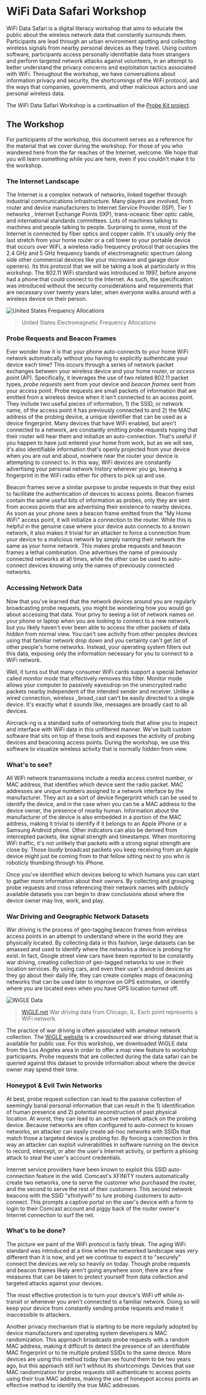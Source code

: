 # WiFi Data Safari Workshop

WiFi Data Safari is a digital literacy workshop that aims to educate the public about the wireless network data that constantly surrounds them. Participants are lead through an urban environment spotting and collecting wireless signals from nearby personal devices as they travel. Using custom software, participants access personally identifiable data from strangers and perform targeted network attacks against volunteers, in an attempt to better understand the privacy concerns and exploitation tactics associated with WiFi. Throughout the workshop, we have conversations about information privacy and security, the shortcomings of the WiFi protocol, and the ways that companies, governments, and other malicious actors and use personal wireless data.

The WiFi Data Safari Workshop is a continuation of the [Probe Kit project](http://probekit.brangerbriz.com/).

## The Workshop

For participants of the workshop, this document serves as a reference for the material that we cover during the workshop. For those of you who wandered here from the far reaches of the Internet, welcome. We hope that you will learn something while you are here, even if you couldn't make it to the workshop.

### The Internet Landscape

The Internet is a complex network of networks, linked together through industrial communications infrastructure. Many players are involved, from router and device manufacturers to Internet Service Provider (ISP), Tier 1 networks , Internet Exchange Points (IXP), trans-oceanic fiber optic cable, and international standards committees. Lots of machines talking to machines and people talking to people. Surprising to some, most of the Internet is connected by fiber optics and copper cable. It's usually only the last stretch from your home router or a cell tower to your portable device that occurs over WiFi, a wireless radio frequency protocol that occupies the 2.4 GHz and 5 GHz frequency bands of electromagnetic spectrum (along side other commercial devices like your microwave and garage door openers). Its this protocol that we will be taking a look at particularly in this workshop. The 802.11 WiFi standard was introduced in 1997, before anyone had a phone that could connect to the Internet. As such, the specification was introduced without the security considerations and requirements that are necessary over twenty years later, when everyone walks around with a wireless device on their person. 

![United States Frequency Allocations](images/frequency-allocations.jpg)
> United States Electromagnetic Frequency Allocations

### Probe Requests and Beacon Frames

Ever wonder how it is that your phone auto-connects to your home WiFi network automatically without you having to explicitly authenticate your device each time? This occurs through a series of network packet exchanges between your wireless device and your home router, or _access point_ (AP). Specifically, it leverages the use of two related 802.11 packet types, _probe requests_ sent from your device and _beacon frames_ sent from your access point. Probe requests are small packets of information that are emitted from a wireless device when it isn't connected to an access point. They include two useful pieces of information, 1) the SSID, or network name, of the access point it has previously connected to and 2) the MAC address of the probing device, a unique identifier that can be used as a device fingerprint. Many devices that have WiFi enabled, but aren't connected to a network, are constantly emitting probe requests hoping that their router will hear them and initialize an auto-connection. That's useful if you happen to have just entered your home from work, but as we will see, it's also identifiable information that's openly projected from your device when you are out and about, nowhere near the router your device is attempting to connect to. In this way, WiFi devices are constantly advertising your personal network history wherever you go, leaving a fingerprint in the WiFi radio ether for others to pick up and use. 

Beacon frames serve a similar purpose to probe requests in that they exist to facilitate the authentication of devices to access points. Beacon frames contain the same useful bits of information as probes, only they are sent from access points that are advertising their existence to nearby devices. As soon as your phone sees a beacon frame emitted from the "My Home WiFi" access point, it will initialize a connection to the router. While this is helpful in the genuine case where your device auto connects to a known network, it also makes it trivial for an attacker to force a connection from your device to a malicious network by simply naming their network the same as your home network. This makes probe requests and beacon frames a lethal combination. One advertises the name of previously connected networks at all times, while the other can be used to auto-connect devices knowing only the names of previously connected networks.

<!-- STILL NEED TO FIND A GOOD PLACE TO SAY THIS
>>[ should also mention that the constant advertising of probe requests makes it possible to track ur movements through a space, assuming of course someone sets up a large enough area of monitors... like the london trash cans]
-->

### Accessing Network Data

Now that you've learned that the network devices around you are regularly broadcasting probe requests, you might be wondering how you would go about accessing that data. Your privy to seeing a list of network names on your phone or laptop when you are looking to connect to a new network, but you likely haven't ever been able to access the other packets of data _hidden_ from normal view. You can't see activity from other peoples devices using that familiar network drop down and you certainty can't get list of other people's home networks. Instead, your operating system filters out this data, exposing only the information necessary for you to connect to a WiFi network. 

Well, it turns out that many consumer WiFi cards support a special behavior called _monitor mode_ that effectively removes this filter. Monitor mode allows your computer to passively eavesdrop on the unencrypted radio packets nearby independent of the intended sender and receiver. Unlike a wired connection, wireless _broad_cast can't be easily directed to a single device. It's exactly what it sounds like, messages are broadly cast to all devices. 

Aircrack-ng is a standard suite of networking tools that allow you to inspect and interface with WiFi data in this unfiltered manner. We've built custom software that sits on top of these tools and exposes the activity of probing devices and beaconing access points. During the workshop, we use this software to visualize wireless activity that is normally hidden from view.

### What's to see?

All WiFi network transmissions include a media access control number, or MAC address, that identifies which device sent the radio packet. MAC addresses are unique numbers assigned to a network interface by the manufacturer. They act as a sort of device fingerprint which can be used to identify the device, and in the case when you can tie a MAC address to the device owner, the presence of nearby human. Information about the manufacturer of the device is also embedded in a portion of the MAC address, making it trivial to identify if it belongs to an Apple iPhone or a Samsung Android phone. Other indicators can also be derived from intercepted packets, like signal strength and timestamps. When monitoring WiFi traffic, it's not unlikely that packets with a strong signal strength are close by. Those _loudly_ broadcast packets you keep receiving from an Apple device might just be coming from to that fellow sitting next to you who is roboticly thumbing through his iPhone. 

Once you've identified which devices belong to which humans you can start to gather more information about their owners. By collecting and grouping probe requests and cross referencing their network names with publicly available datasets you can begin to draw conclusions about where the device owner may live, work, and play. 

### War Driving and Geographic Network Datasets

War driving is the process of geo-tagging beacon frames from wireless access points in an attempt to understand where in the world they are physically located. By collecting data in this fashion, large datasets can be amassed and used to identify where the networks a device is probing for exist. In fact, Google street view cars have been reported to be constantly war driving, creating collection of geo-tagged networks to use in their location services. By using cars, and even their user's android devices as they go about their daily life, they can create complex maps of beaconing networks that can be used later to improve on GPS estimates, or identify where you are located even when you have GPS location turned off.

![WiGLE Data](images/wigle.png)

> [WiGLE.net](https://wigle.net/) War driving data from Chicago, IL. Each point represents a WiFi network. 

The practice of war driving is often associated with amateur network collection. The [WiGLE website](http://wigle.net) is a crowdsourced war driving dataset that is available for public use. For this workshop, we downloaded WiGLE data from the Los Angeles area in order to offer a map view feature to workshop participants. Probe requests that are collected during the data safari can be queried against this dataset to provide information about where the device owner may spend their time.

### Honeypot & Evil Twin Networks

At best, probe request collection can lead to the passive collection of seemingly banal personal information that can result in the 1) identification of human presence and 2) potential reconstruction of past physical location. At worst, they can lead to an active network attack on the probing device. Because networks are often configured to auto-connect to known networks, an attacker can easily create ad-hoc networks with SSIDs that match those a targeted device is probing for. By forcing a connection in this way an attacker can exploit vulnerabilities in software running on the device to record, intercept, or alter the user's Internet activity, or perform a phising attack to steal the user's account credentials.

Internet service providers have been known to exploit this SSID auto-connection feature in the wild. Comcast's XFINITY routers automatically create two networks, one to serve the customer who purchased the router, and the second to serve the rest of their customers. This second network beacons with the SSID "xfinitywifi" to lure probing customers to auto-connect. This prompts a captive portal on the user's device with a form to login to their Comcast account and piggy back of the router owner's Internet connection to surf the net.

### What's to be done?

The picture we paint of the WiFi protocol is fairly bleak. The aging WiFi standard was introduced at a time when the networked landscape was very different than it is now, and yet we continue to expect it to "securely" connect the devices we rely so heavily on today. Though probe requests and beacon frames likely aren't going anywhere soon, there are a few measures that can be taken to protect yourself from data collection and targeted attacks against your devices.

The most effective protection is to turn your device's WiFi off while in-transit or whenever you aren't connected to a familiar network. Doing so will keep your device from constantly sending probe requests and make it inaccessible to attackers. 

Another privacy mechanism that is starting to be more regularly adopted by device manufacturers and operating system developers is MAC randomization. This approach broadcasts probe requests with a random MAC address, making it difficult to detect the presence of an identifiable MAC fingerprint or to tie multiple probed SSIDs to the same device. More devices are using this method today than we found them to be two years ago, but this approach still isn't without its shortcomings. Devices that use MAC randomization for probe requests still authenticate to access points using their true MAC address, making the use of honeypot access points an effective method to identify the true MAC addresses.

<!-- ## References

If you enjoyed these workshop materials and you are interested in learning more about interesting projects that other artists and researchers have been conducting in the WiFi space, here are a few references:

- Probe Kit
- Surya and Kyle's probe kit project
- Julian Oliver's Beacon Frame geo-location spoofing project
- Newstweek
- Aircrack-ng suit
- The Perils of Probe Requests
- Why MAC randomization isn't enough
 -->
<!-- This is the most sure fire way to protect yourself from this sort of abuse, but if remembering to disable your WiFi becomes burdensome,  -->

<!--Once connected -->

<!--
## References

## Running the Software Yourself


x Explain Internet landscape, wires vs wireless
x Maybe also a little infrastructure spotting here ( cell towers, manholes, etc. )
x Explain probes && beacons
	- Discuss basic info in the app 
x What’s a MAC address ( how that relates to vendor )
x How you might use timestamps ( is this someone around you? )
x What can you do with a collection of probes ( bssid’s )
x How it’s used to track in a location
x Explain Wigle/wardriving, discuss map
x Malicious honeypot (evil twin networks)
x Discuss protections 
x If haven’t already discuss MAC randomization (+short comings)
x Discuss turning WiFi off ( settings now in iOS )
- Discuss other possibilities ( Android app, +related geo approach )


Branger_Briz will lead participants on a tour through the city visualizing all the invisible Wifi data floating all around us via a custom built network application. Participants will access the custom app on their smart-phones and use it to scan and analyze the data in different parts of the city. Branger_Briz will lead participants through a series of discussions and Wifi hacking demonstrations as well as explanations on basic privacy measures and practices that can be taken to limit your wireless footprint in the wild. The data collected during the safari will be brought back to the gallery at the end of the workshop and added to the ProbeKit installation.

Probe Kit is an ongoing critical software art project that aims to educate the public about the
wireless network data that constantly surrounds them. Probe Kit captures 802.11 WiFi probe request
packets from passersby devices that are silently exposing personal information about the owner’s
previously connected WiFi networks and the physical locations where they may work, live, and play.
Through a metaphor of bug collection, we present the data collected as a wireless habitat, where
nearby WiFi devices appear as unique butterflies with “migration patterns” derived from publicly
accessible war driving data. By collecting and algorithmically organizing probe request data and then
cross referencing it with other datasets, we create a profile of each device in the area which
includes all the WiFi networks that device has ever connected to along with an interactive map
charting where these networks exist in physical space.
One of the most valuable currencies of our era is personal data, despite this fact, many of us don’t
really understand what it is, how it’s collected or exchanged and how it’s turned into wealth. Data
security is a low priority for much of the popular software and hardware we use today. As a result, it
isn’t difficult for institutions with the right tools to collect and leverage much of your personal
information.
In addition to the Probe Kit installation, we also lead a Wireless Data Safari workshop where
participants learn about wireless networks and collect network data themselves. The workshop
takes a small group on an outdoor walking tour. They are equipped with custom software that acts
as a navigation aid in exploring the wireless world around them. Throughout the safari, we discuss
how the WiFi protocol works and the hidden implications that come with a technology we all use

every day. At the end of the workshop, we gather together to review and analyze the data we have
captured and talk about steps that can be taken to hide or mask our wireless footprints.

-->